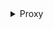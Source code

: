 <details>
  <summary>Proxy</summary>

### Proxy

프락시는 자바스크립트의 객체를 감싸는 기능이다. 프락시는 객체의 기본 동작을 가로채고 수정할 수 있는 메커니즘을 제공한다.
프락시는 new Proxy(target, handler) 구문으로 생성된다. 여기서 target은 감싸고자 하는 원본 객체이고, handler는 동작을 가로채는 메소드를 정의한 객체이다.

프락시는 객체에 접근할 때 추가적인 로직을 삽입할 수 있다. 예를 들어, 속성에 접근할 때 로그를 남기거나, 속성 값을 검증하는 등의 작업을 수행할 수 있다.

### 예시

```javascript

const person = {};
const handler = {
    set: function(target, property, value) {
        if (property === 'age') {
            if (value < 0 || value > 120) {
                throw new RangeError('Age must be between 0 and 120.');
            }
        }
        target[property] = value;
        return true;
    }
};

const proxyPerson = new Proxy(person, handler);

proxyPerson.name = 'Alice'; // 정상
proxyPerson.age = 30; // 정상
// proxyPerson.age = 150; // 오류 발생: RangeError: Age must be between 0 and 120

```

해당 예제에서는 age 속성에 값을 설정 할때 유효성 검사를 하게 된다. 프록시는 데이터를 보호하고, 유효하지 않은 잘못된 값을 
설정할 경우에 오류를 발생 시킨다. 객체안에  

-  위의 코드를 보면 new Proxy를 사용하여 person 객체를 감싸는 proxyPerson이라는 프락시 객체를 생성한다. 이 프락시는 handler를 통해 동작을 제어한다.
- proxyPerson에 name 속성을 'Alice'로 설정한다. 이 경우 set 메소드가 호출되지만, name은 유효성 검사를 필요로 하지 않으므로 정상적으로 속성이 설정된다.
- proxyPerson에 age 속성을 30으로 설정한다. set 메소드가 호출되고, 값이 유효하므로 정상적으로 속성이 설정된다.
- proxyPerson에 age 속성을 150으로 설정하려고 한다. 이 경우 set 메소드에서 유효성 검사가 실패하고, RangeError 오류가 발생한다.

</details>